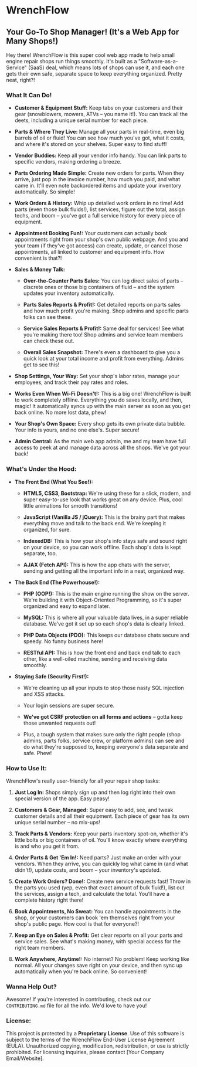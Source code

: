 # WrenchFlow

## Your Go-To Shop Manager! (It's a Web App for Many Shops!)

Hey there! WrenchFlow is this super cool web app made to help small engine repair shops run things smoothly. It's built as a "Software-as-a-Service" (SaaS) deal, which means lots of shops can use it, and each one gets their own safe, separate space to keep everything organized. Pretty neat, right?!

### What It Can Do!

* **Customer & Equipment Stuff:** Keep tabs on your customers and their gear (snowblowers, mowers, ATVs – you name it!). You can track all the deets, including a unique serial number for each piece.

* **Parts & Where They Live:** Manage all your parts in real-time, even big barrels of oil or fluid! You can see how much you've got, what it costs, and where it's stored on your shelves. Super easy to find stuff!

* **Vendor Buddies:** Keep all your vendor info handy. You can link parts to specific vendors, making ordering a breeze.

* **Parts Ordering Made Simple:** Create new orders for parts. When they arrive, just pop in the invoice number, how much you paid, and what came in. It'll even note backordered items and update your inventory automatically. So simple!

* **Work Orders & History:** Whip up detailed work orders in no time! Add parts (even those bulk fluids!), list services, figure out the total, assign techs, and boom – you've got a full service history for every piece of equipment.

* **Appointment Booking Fun!:** Your customers can actually book appointments right from your shop's own public webpage. And you and your team (if they've got access) can create, update, or cancel those appointments, all linked to customer and equipment info. How convenient is that?!

* **Sales & Money Talk:**

    * **Over-the-Counter Parts Sales:** You can log direct sales of parts – discrete ones or those big containers of fluid – and the system updates your inventory automatically.

    * **Parts Sales Reports & Profit!:** Get detailed reports on parts sales and how much profit you're making. Shop admins and specific parts folks can see these.

    * **Service Sales Reports & Profit!:** Same deal for services! See what you're making there too! Shop admins and service team members can check these out.

    * **Overall Sales Snapshot:** There's even a dashboard to give you a quick look at your total income and profit from everything. Admins get to see this!

* **Shop Settings, Your Way:** Set your shop's labor rates, manage your employees, and track their pay rates and roles.

* **Works Even When Wi-Fi Doesn't!:** This is a big one! WrenchFlow is built to work completely offline. Everything you do saves locally, and then, magic! It automatically syncs up with the main server as soon as you get back online. No more lost data, phew!

* **Your Shop's Own Space:** Every shop gets its own private data bubble. Your info is yours, and no one else's. Super secure!

* **Admin Central:** As the main web app admin, me and my team have full access to peek at and manage data across all the shops. We've got your back!

### What's Under the Hood:

* **The Front End (What You See!):**

    * **HTML5, CSS3, Bootstrap:** We're using these for a slick, modern, and super easy-to-use look that works great on any device. Plus, cool little animations for smooth transitions!

    * **JavaScript (Vanilla JS / jQuery):** This is the brainy part that makes everything move and talk to the back end. We're keeping it organized, for sure.

    * **IndexedDB:** This is how your shop's info stays safe and sound right on your device, so you can work offline. Each shop's data is kept separate, too.

    * **AJAX (Fetch API):** This is how the app chats with the server, sending and getting all the important info in a neat, organized way.

* **The Back End (The Powerhouse!):**

    * **PHP (OOP!):** This is the main engine running the show on the server. We're building it with Object-Oriented Programming, so it's super organized and easy to expand later.

    * **MySQL:** This is where all your valuable data lives, in a super reliable database. We've got it set up so each shop's data is clearly linked.

    * **PHP Data Objects (PDO):** This keeps our database chats secure and speedy. No funny business here!

    * **RESTful API:** This is how the front end and back end talk to each other, like a well-oiled machine, sending and receiving data smoothly.

* **Staying Safe (Security First!):**

    * We're cleaning up all your inputs to stop those nasty SQL injection and XSS attacks.

    * Your login sessions are super secure.

    * **We've got CSRF protection on all forms and actions** – gotta keep those unwanted requests out!

    * Plus, a tough system that makes sure only the right people (shop admins, parts folks, service crew, or platform admins) can see and do what they're supposed to, keeping everyone's data separate and safe. Phew!

### How to Use It:

WrenchFlow's really user-friendly for all your repair shop tasks:

1.  **Just Log In:** Shops simply sign up and then log right into their own special version of the app. Easy peasy!

2.  **Customers & Gear, Managed:** Super easy to add, see, and tweak customer details and all their equipment. Each piece of gear has its own unique serial number – no mix-ups!

3.  **Track Parts & Vendors:** Keep your parts inventory spot-on, whether it's little bolts or big containers of oil. You'll know exactly where everything is and who you get it from.

4.  **Order Parts & Get 'Em In!:** Need parts? Just make an order with your vendors. When they arrive, you can quickly log what came in (and what didn't!), update costs, and boom – your inventory's updated.

5.  **Create Work Orders? Done!:** Create new service requests fast! Throw in the parts you used (yep, even that exact amount of bulk fluid!), list out the services, assign a tech, and calculate the total. You'll have a complete history right there!

6.  **Book Appointments, No Sweat:** You can handle appointments in the shop, or your customers can book 'em themselves right from your shop's public page. How cool is that for everyone?!

7.  **Keep an Eye on Sales & Profit:** Get clear reports on all your parts and service sales. See what's making money, with special access for the right team members.

8.  **Work Anywhere, Anytime!:** No internet? No problem! Keep working like normal. All your changes save right on your device, and then sync up automatically when you're back online. So convenient!

### Wanna Help Out?

Awesome! If you're interested in contributing, check out our `CONTRIBUTING.md` file for all the info. We'd love to have you!

### License:

This project is protected by a **Proprietary License**. Use of this software is subject to the terms of the WrenchFlow End-User License Agreement (EULA). Unauthorized copying, modification, redistribution, or use is strictly prohibited. For licensing inquiries, please contact \[Your Company Email/Website\].
